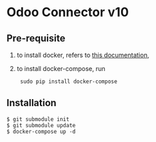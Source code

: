 # Odoo Connector v10

## Pre-requisite

1. to install docker, refers to [this
   documentation](https://docs.docker.com/engine/installation/linux/ubuntulinux/),

2. to install docker-compose, run

        sudo pip install docker-compose

## Installation

```
$ git submodule init
$ git submodule update
$ docker-compose up -d
```
